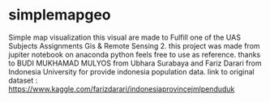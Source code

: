 # simplemapgeo
Simple map visualization
this visual are made  to Fulfill one of the UAS Subjects Assignments Gis & Remote Sensing 2.
this project was made from jupiter notebook on anaconda python feels free to use as reference.
thanks to BUDI MUKHAMAD MULYOS from Ubhara Surabaya and Fariz Darari from Indonesia University for provide indonesia population data.
link to original dataset : https://www.kaggle.com/farizdarari/indonesiaprovincejmlpenduduk
